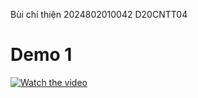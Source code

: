 Bùi chí thiện 
2024802010042
D20CNTT04
# Demo 1

[![Watch the video](https://i.sstatic.net/Vp2cE.png)](https://www.youtube.com/watch?v=pho0UmnMsYE)
